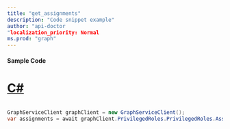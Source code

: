 ```yaml
---
title: "get_assignments"
description: "Code snippet example" 
author: "api-doctor
"localization_priority: Normal
ms.prod: "graph"
--- 
```

#### Sample Code
# [C#](#tab/Csharp)

```C#

GraphServiceClient graphClient = new GraphServiceClient();
var assignments = await graphClient.PrivilegedRoles.PrivilegedRoles.Assignments.Request().GetAsync();

```